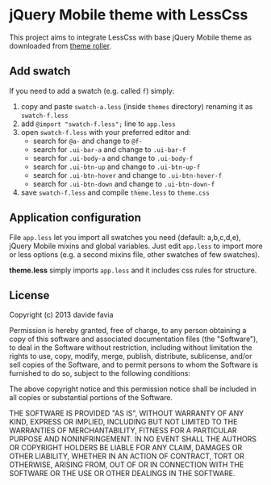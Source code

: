 jQuery Mobile theme with LessCss
================================

This project aims to integrate LessCss with base jQuery Mobile theme as downloaded from [theme roller](http://jquerymobile.com/themeroller/ "jQuery Mobile theme rolller").

Add swatch
----------
If you need to add a swatch (e.g. called <code>f</code>) simply:

1. copy and paste <code>swatch-a.less</code> (inside <code>themes</code> directory) renaming it as <code>swatch-f.less</code>
2. add <code>@import "swatch-f.less";</code> line to <code>app.less</code>
3. open <code>swatch-f.less</code> with your preferred editor and:
	* search for <code>@a-</code> and change to <code>@f-</code>
	* search for <code>.ui-bar-a</code> and change to <code>.ui-bar-f</code>
	* search for <code>.ui-body-a</code> and change to <code>.ui-body-f</code>
	* search for <code>.ui-btn-up</code> and change to <code>.ui-btn-up-f</code>
	* search for <code>.ui-btn-hover</code> and change to <code>.ui-btn-hover-f</code>
	* search for <code>.ui-btn-down</code> and change to <code>.ui-btn-down-f</code>
4. save <code>swatch-f.less</code> and compile <code>theme.less</code> to <code>theme.css</code>

Application configuration
-------------------------
File <code>app.less</code> let you import all swatches you need (default: a,b,c,d,e), jQuery Mobile mixins and global variables. Just edit <code>app.less</code>
to import more or less options (e.g. a second mixins file, other swatches of few swatches).

**theme.less** simply imports <code>app.less</code> and it includes css rules for structure.

License
-------
Copyright (c) 2013 davide favia

Permission is hereby granted, free of charge, to any person obtaining a copy of this software and associated documentation files (the "Software"), to deal in the Software without restriction, including without limitation the rights to use, copy, modify, merge, publish, distribute, sublicense, and/or sell copies of the Software, and to permit persons to whom the Software is furnished to do so, subject to the following conditions:

The above copyright notice and this permission notice shall be included in all copies or substantial portions of the Software.

THE SOFTWARE IS PROVIDED "AS IS", WITHOUT WARRANTY OF ANY KIND, EXPRESS OR IMPLIED, INCLUDING BUT NOT LIMITED TO THE WARRANTIES OF MERCHANTABILITY, FITNESS FOR A PARTICULAR PURPOSE AND NONINFRINGEMENT. IN NO EVENT SHALL THE AUTHORS OR COPYRIGHT HOLDERS BE LIABLE FOR ANY CLAIM, DAMAGES OR OTHER LIABILITY, WHETHER IN AN ACTION OF CONTRACT, TORT OR OTHERWISE, ARISING FROM, OUT OF OR IN CONNECTION WITH THE SOFTWARE OR THE USE OR OTHER DEALINGS IN THE SOFTWARE.
